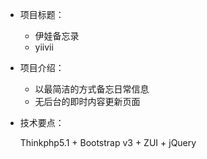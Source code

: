 * 项目标题：
    * 伊娃备忘录
    * yiivii

* 项目介绍：
    * 以最简洁的方式备忘日常信息
    * 无后台的即时内容更新页面

* 技术要点：

    Thinkphp5.1 + Bootstrap v3 + ZUI + jQuery
